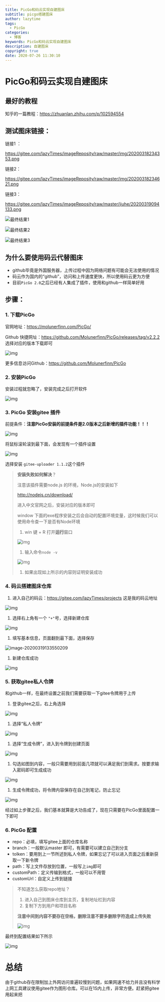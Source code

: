```yaml
---
title: PicGo和码云实现自建图床
subtitle: picgo搭建图床
author: lazytime
tags:
  - PicGo
categories:
  - 博客
keywords: PicGo和码云实现自建图床
description: 自建图床
copyright: true
date: 2020-07-26 11:30:10
---
```


# PicGo和码云实现自建图床

## 最好的教程

知乎的一篇教程：https://zhuanlan.zhihu.com/p/102594554

## 测试图床链接：

链接1 ：

https://gitee.com/lazyTimes/imageReposity/raw/master/img/20200318234353.png

链接2：

https://gitee.com/lazyTimes/imageReposity/raw/master/img/20200318234621.png

链接3：

https://gitee.com/lazyTimes/imageReposity/raw/master/jiuhe/20200319094133.png

![最终结果1](https://gitee.com/lazyTimes/imageReposity/raw/master/img/20200318234353.png?ynotemdtimestamp=1595729096959)

![最终结果2](https://gitee.com/lazyTimes/imageReposity/raw/master/img/20200318234621.png?ynotemdtimestamp=1595729096959)

![最终结果3](https://gitee.com/lazyTimes/imageReposity/raw/master/jiuhe/20200319094133.png?ynotemdtimestamp=1595729096959)

<!-- more -->

## 为什么要使用码云代替图床

- github毕竟是外国服务器，上传过程中因为网络问题有可能会无法使用的情况
- 码云作为国内的“github”，访问和上传速度更快，所以使用码云更为方便
- 目前`PicGo 2.0`之后已经有人集成了插件，使用和github一样简单好用

## 步骤：

### 1. 下载PicGo

官网地址：https://molunerfinn.com/PicGo/

Github 快捷网址：https://github.com/Molunerfinn/PicGo/releases/tag/v2.2.2 选择对应的版本下载即可

![img](https://gitee.com/lazyTimes/imageReposity/raw/master/jiuhe/20200319131933.png?ynotemdtimestamp=1595729096959)

更多信息访问Github：https://github.com/Molunerfinn/PicGo

### 2. 安装PicGo

安装过程就忽略了，安装完成之后打开软件

![img](https://gitee.com/lazyTimes/imageReposity/raw/master/jiuhe/20200319132027.png?ynotemdtimestamp=1595729096959)

### 3. PicGo 安装gitee 插件

前提条件：**注意PicGo安装的前提条件是2.0版本之后新增的插件功能！！！**

![img](https://gitee.com/lazyTimes/imageReposity/raw/master/jiuhe/20200319132225.png?ynotemdtimestamp=1595729096959)

将鼠标滚轮滚到最下面，会发现有一个插件设置

![img](https://gitee.com/lazyTimes/imageReposity/raw/master/jiuhe/20200319132358.png?ynotemdtimestamp=1595729096959)

选择安装 `gitee-uploader 1.1.2`这个插件

> **安装失败如何解决**？
>
> 注意该插件需要node.js 的环境，Node.js的安装如下
>
> http://nodejs.cn/download/
>
> 进入中文官网之后，安装对应的版本即可
>
> window 下面的exe程序安装之后会自动的配置环境变量，这时候我们可以使用命令查一下是否有Node环境
>
> 1. win 键 + R 打开**运行**窗口
>
> ![img](https://gitee.com/lazyTimes/imageReposity/raw/master/jiuhe/20200319132719.png?ynotemdtimestamp=1595729096959)
>
> 1. 输入命令`node -v`
>
> ![img](https://gitee.com/lazyTimes/imageReposity/raw/master/jiuhe/20200319132750.png?ynotemdtimestamp=1595729096959)
>
> 1. 如果出现如上所示的内容则证明安装成功

### 4. 码云搭建图床仓库

1. 进入自己的码云：https://gitee.com/lazyTimes/projects 这是我的码云地址

![img](https://gitee.com/lazyTimes/imageReposity/raw/master/jiuhe/20200319133220.png?ynotemdtimestamp=1595729096959)

1. 选择右上角有一个 `"+"`号，选择新建仓库

![img](https://gitee.com/lazyTimes/imageReposity/raw/master/jiuhe/20200319133327.png?ynotemdtimestamp=1595729096959)

1. 填写基本信息，页面翻到最下面，选择保存

![image-20200319133550209](http://null/)

1. 新建仓库成功

![img](https://gitee.com/lazyTimes/imageReposity/raw/master/jiuhe/20200319133836.png?ynotemdtimestamp=1595729096959)

### 5. 获取gitee私人令牌

和github一样，在最终设置之前我们需要获取一下gitee令牌用于上传

1. 登录gitee之后，右上角选择

![img](https://gitee.com/lazyTimes/imageReposity/raw/master/img/20200319214555.png?ynotemdtimestamp=1595729096959)

1. 选择“私人令牌”

![img](https://gitee.com/lazyTimes/imageReposity/raw/master/img/20200319214625.png?ynotemdtimestamp=1595729096959)

1. 选择“生成令牌”，进入到令牌到创建页面

![img](https://gitee.com/lazyTimes/imageReposity/raw/master/img/20200319214721.png?ynotemdtimestamp=1595729096959)

1. 勾选如图到内容，一般只需要用到前面几项就可以满足我们到需求。按要求输入密码即可生成成功

![img](https://gitee.com/lazyTimes/imageReposity/raw/master/img/20200319214905.png?ynotemdtimestamp=1595729096959)

1. 生成令牌成功，将令牌内容保存在自己到笔记，防止忘记

![img](https://gitee.com/lazyTimes/imageReposity/raw/master/img/20200319215102.png?ynotemdtimestamp=1595729096959)

经过如上步骤之后，我们基本就算是大功告成了，现在只需要在PicGo里面配置一下即可

### 6. PicGo 配置

- repo：必填，填写gitee上面的仓库名称
- branch：一般默认master 即可，有需要可以建立自己到分支
- tolken：要用到上一节所述到私人令牌，如果忘记了可以进入页面之后重新获取一下新令牌
- path：写上文件存放到位置，一般写上`img`即可
- customPath：定义传输到格式，一般可以不用管
- customUrl：自定义上传到链接

> 不知道怎么获取repo地址？
>
> 1. 进入自己到图床仓库到主页，复制地址栏到内容
> 2. 复制下方到用户和项目名称
>
> **注意中间到内容不要存在空格，删除注意不要多删除字符造成上传失败**
>
> ![img](https://gitee.com/lazyTimes/imageReposity/raw/master/img/20200319215400.png?ynotemdtimestamp=1595729096959)

最终到配置结果如下所示

![img](https://gitee.com/lazyTimes/imageReposity/raw/master/jiuhe/20200319131435.png?ynotemdtimestamp=1595729096959)

# 总结

由于github存在限制加上外网访问普遍较慢到问题，如果网速不给力并且没有科学上网工具建议使用gitee作为图形仓库。可以在1S内上传，非常方便。赶紧把gitee用起来把